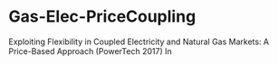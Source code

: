 # Gas-Elec-PriceCoupling
Exploiting Flexibility in Coupled Electricity and Natural Gas Markets: A Price-Based Approach (PowerTech 2017)
In
